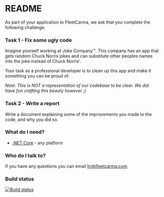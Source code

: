 # README #

As part of your application to FleetCarma, we ask that you complete the following challenge. 

### Task 1 - Fix some ugly code ###

Imagine yourself working at Joke Company™. This company has an app that gets random Chuck Norris jokes and can substitute other peoples names into the joke instead of Chuck Norris'.

Your task as a professional developer is to clean up this app and make it something you can be proud of.

*Note: This is NOT a representation of our codebase to be clear. We did have fun crafting this beauty however ;)*

### Task 2 - Write a report ###

Write a document explaining some of the improvements you made to the code, and why you did so.

### What do I need? ###

* [.NET Core](https://www.microsoft.com/net/core) - any platform

### Who do I talk to? ###

If you have any questions you can email hr@fleetcarma.com

### Build status ###
[![Build status](https://ci.appveyor.com/api/projects/status/lsvryi8ea0n6b4xo?svg=true)](https://ci.appveyor.com/project/fleetcarma/cs-challenge)

